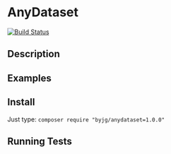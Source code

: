 # AnyDataset
[![Build Status](https://travis-ci.org/byjg/anydataset.svg?branch=master)](https://travis-ci.org/byjg/anydataset)


## Description


## Examples


## Install

Just type: `composer require "byjg/anydataset=1.0.0"`

## Running Tests

